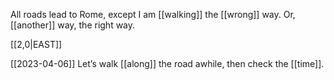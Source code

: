 All roads lead to Rome, except I am [[walking]] the [[wrong]] way.
Or, [[another]] way, the right way.

[[2,0|EAST]] 

[[2023-04-06]]
Let’s walk [[along]] the road awhile, then check the [[time]].